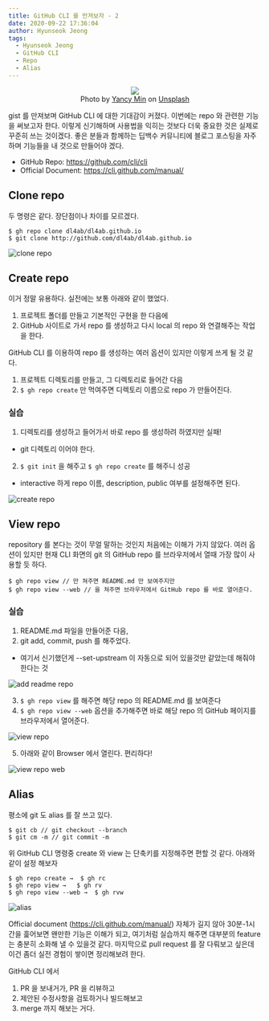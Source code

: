 ```yaml
---
title: GitHub CLI 를 만져보자 - 2
date: 2020-09-22 17:36:04
author: Hyunseok Jeong
tags:
  - Hyunseok Jeong
  - GitHub CLI
  - Repo
  - Alias
---
```


<figure style="display: flex; flex-direction: column; align-items: center">
  <img src="./lets-do-github-cli-part2/yancy-min-842ofHC6MaI-unsplash.jpg">
  <figcaption>Photo by <a href="https://unsplash.com/@yancymin?utm_source=unsplash&amp;utm_medium=referral&amp;utm_content=creditCopyText">Yancy Min</a> on <a href="https://unsplash.com/s/photos/github?utm_source=unsplash&amp;utm_medium=referral&amp;utm_content=creditCopyText">Unsplash</a></figcaption>
</figure>

gist 를 만져보며 GitHub CLI 에 대한 기대감이 커졌다. 이번에는 repo 와 관련한 기능을 써보고자 한다.
이렇게 신기해하며 사용법을 익히는 것보다 더욱 중요한 것은 실제로 꾸준히 쓰는 것이겠다.
좋은 분들과 함께하는 딥백수 커뮤니티에 블로그 포스팅을 자주하며 기능들을 내 것으로 만들어야 겠다.

- GitHub Repo: https://github.com/cli/cli
- Official Document: https://cli.github.com/manual/

## Clone repo

두 명령은 같다. 장단점이나 차이를 모르겠다.

    $ gh repo clone dl4ab/dl4ab.github.io
    $ git clone http://github.com/dl4ab/dl4ab.github.io

![clone repo](./lets-do-github-cli-part2/1.png)

## Create repo

이거 정말 유용하다. 실전에는 보통 아래와 같이 했었다.

1. 프로젝트 폴더를 만들고 기본적인 구현을 한 다음에
2. GitHub 사이트로 가서 repo 를 생성하고 다시 local 의 repo 와 연결해주는 작업을 한다.

GitHub CLI 를 이용하여 repo 를 생성하는 여러 옵션이 있지만 이렇게 쓰게 될 것 같다.

1. 프로젝트 디렉토리를 만들고, 그 디렉토리로 들어간 다음
2. `$ gh repo create` 만 먹여주면 디렉토리 이름으로 repo 가 만들어진다.

### 실습

1. 디렉토리를 생성하고 들어가서 바로 repo 를 생성하려 하였지만 실패!

- git 디렉토리 이어야 한다.

2. `$ git init` 을 해주고 `$ gh repo create` 를 해주니 성공

- interactive 하게 repo 이름, description, public 여부를 설정해주면 된다.

![create repo](./lets-do-github-cli-part2/2.png)

## View repo

repository 를 본다는 것이 무얼 말하는 것인지 처음에는 이해가 가지 않았다.
여러 옵션이 있지만 현재 CLI 화면의 git 의 GitHub repo 를 브라우저에서 열때 가장 많이 사용할 듯 하다.

    $ gh repo view // 만 쳐주면 README.md 만 보여주지만
    $ gh repo view --web // 을 쳐주면 브라우저에서 GitHub repo 를 바로 열어준다.

### 실습

1. README.md 파일을 만들어준 다음,
2. git add, commit, push 를 해주었다.

- 여기서 신기했던게 --set-upstream 이 자동으로 되어 있을것만 같았는데 해줘야 한다는 것

![add readme repo](./lets-do-github-cli-part2/3.png)

3. `$ gh repo view` 를 해주면 해당 repo 의 README.md 를 보여준다
4. `$ gh repo view --web` 옵션을 추가해주면 바로 해당 repo 의 GitHub 페이지를 브라우저에서 열어준다.

![view repo](./lets-do-github-cli-part2/4.png)

5. 아래와 같이 Browser 에서 열린다. 편리하다!

![view repo web](./lets-do-github-cli-part2/5.png)

## Alias

평소에 git 도 alias 를 잘 쓰고 있다.

    $ git cb // git checkout --branch
    $ git cm -m // git commit -m

위 GitHub CLI 명령중 create 와 view 는 단축키를 지정해주면 편할 것 같다.
아래와 같이 설정 해보자

    $ gh repo create →  $ gh rc
    $ gh repo view →   $ gh rv
    $ gh repo view --web →  $ gh rvw

![alias](./lets-do-github-cli-part2/6.png)

Official document (https://cli.github.com/manual/) 자체가 길지 않아 30분-1시간을 흝어보면 왠만한 기능은 이해가 되고, 여기처럼 실습까지 해주면 대부분의 feature 는 충분히 소화해 낼 수 있을것 같다. 마지막으로 pull request 를 잘 다뤄보고 싶은데 이건 좀더 실전 경험이 쌓이면 정리해보려 한다.

GitHub CLI 에서

1. PR 을 보내거가, PR 을 리뷰하고
2. 제안된 수정사항을 검토하거나 빌드해보고
3. merge 까지 해보는 거다.
